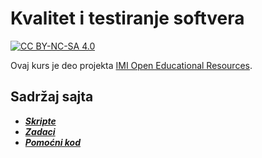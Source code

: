 # Kvalitet i testiranje softvera

[![CC BY-NC-SA 4.0][cc-by-nc-sa-shield]][cc-by-nc-sa]

Ovaj kurs je deo projekta [IMI Open Educational Resources](https://imioer.github.io).

## Sadržaj sajta

- [_**Skripte**_](./skripte)
- [_**Zadaci**_](./zadaci)
- [_**Pomoćni kod**_](./pomocni-kod)


[cc-by-nc-sa]: http://creativecommons.org/licenses/by-nc-sa/4.0/
[cc-by-nc-sa-shield]: https://img.shields.io/badge/License-CC%20BY--NC--SA%204.0-lightgrey.svg
